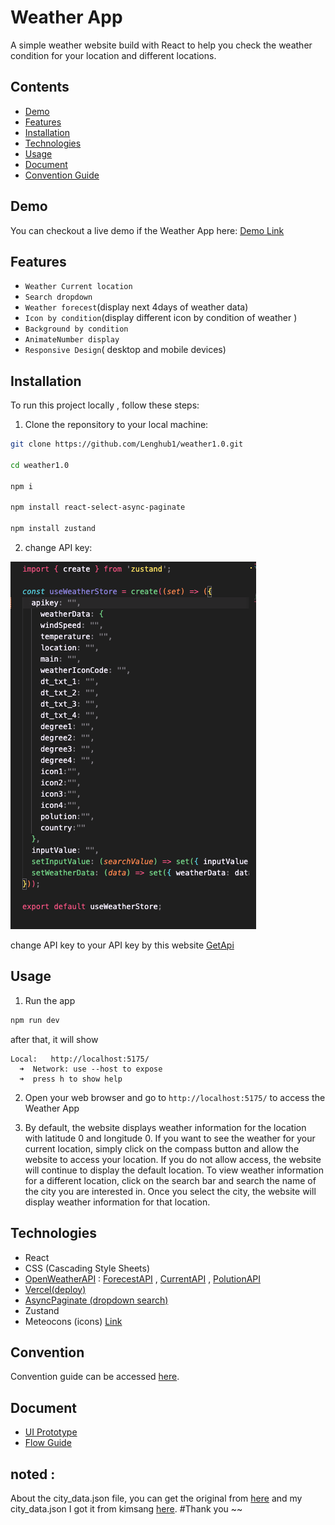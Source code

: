 # Weather App

A simple weather website build with React to help you check the weather condition for your location and different locations.

## Contents

- [Demo](#demo)
- [Features](#features)
- [Installation](#installation)
- [Technologies](#technologies)
- [Usage](#usage)
- [Document](#document)
- [Convention Guide](#convention)

## Demo

You can checkout a live demo if the Weather App here: [Demo Link](https://weather-tourleng.vercel.app/)

## Features

- `Weather Current location`
- `Search dropdown`
- `Weather forecest`(display next 4days of weather data)
- `Icon by condition`(display different icon by condition of weather )
- `Background by condition`
- `AnimateNumber display`
- `Responsive Design`( desktop and mobile devices)

## Installation 

To run this project locally , follow these steps:

1. Clone the reponsitory to your local machine:

``` bash
git clone https://github.com/Lenghub1/weather1.0.git

cd weather1.0

npm i

npm install react-select-async-paginate

npm install zustand
```

2. change API key:

![Apikey](/src/assets/apikeySs.png)

change API key to your API key by this website [GetApi](https://home.openweathermap.org/api_keys)

## Usage

1. Run the app

```bash
npm run dev
```
after that, it will show
```
Local:   http://localhost:5175/
  ➜  Network: use --host to expose
  ➜  press h to show help
```
2. Open your web browser and go to `http://localhost:5175/` to access the Weather App

3. By default, the website displays weather information for the location with latitude 0 and longitude 0. If you want to see the weather for your current location, simply click on the compass button and allow the website to access your location. If you do not allow access, the website will continue to display the default location. To view weather information for a different location, click on the search bar and search the name of the city you are interested in. Once you select the city, the website will display weather information for that location.

## Technologies
- React
- CSS (Cascading Style Sheets)
- [OpenWeatherAPI](https://openweathermap.org/api) : [ForecestAPI](https://openweathermap.org/forecast5) , [CurrentAPI](https://openweathermap.org/current) , [PolutionAPI](https://openweathermap.org/api/air-pollution)
- [Vercel(deploy)](https://vercel.com/new)
- [AsyncPaginate (dropdown search)](https://www.npmjs.com/package/react-select-async-paginate)
- Zustand
- Meteocons (icons) [Link](https://bas.dev/work/meteocons)
## Convention
Convention guide can be accessed [here](/document/convention-guide.md).

## Document

- [UI Prototype](https://www.figma.com/file/n2YhbGxZbWdDZsWz0N0YIR/WeatherApp-TourLeng?type=design&node-id=0%3A1&mode=design&t=HEWIbvS7cMvWGwKO-1)
- [Flow Guide](https://zpl.io/p1D7eMJ)
## noted :
About the city_data.json file, you can get the original from [here](http://bulk.openweathermap.org/sample/) and my city_data.json I got it from kimsang [here](https://github.com/anb-hq/CnD_Mok_Kimsang_Weather/tree/main/src/data). #Thank you ~~
